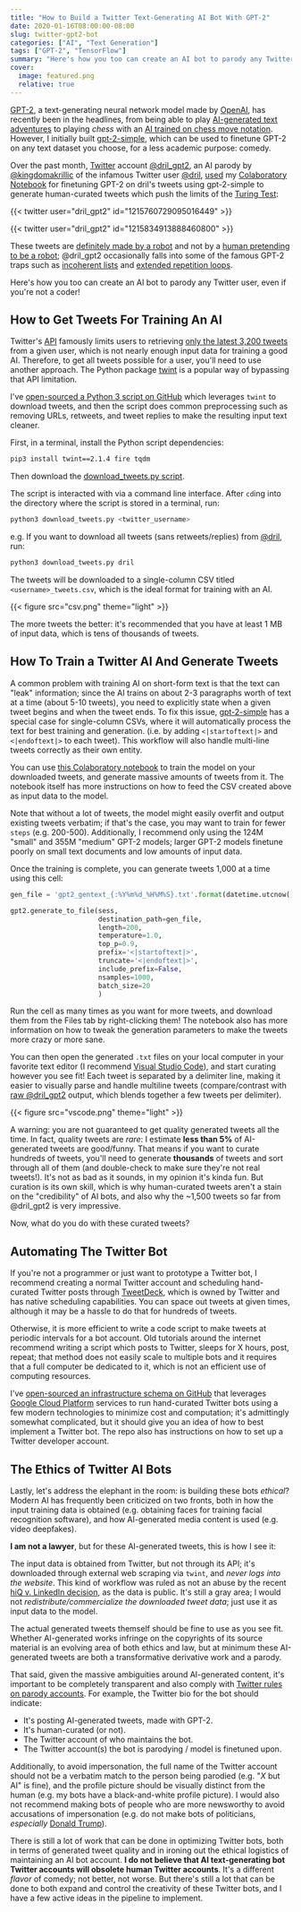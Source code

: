 ```yaml
---
title: "How to Build a Twitter Text-Generating AI Bot With GPT-2"
date: 2020-01-16T08:00:00-08:00
slug: twitter-gpt2-bot
categories: ["AI", "Text Generation"]
tags: ["GPT-2", "TensorFlow"]
summary: "Here's how you too can create an AI bot to parody any Twitter user, even if you're not a coder!"
cover:
  image: featured.png
  relative: true
---
```


[GPT-2](https://openai.com/blog/better-language-models/), a text-generating neural network model made by [OpenAI](https://openai.com), has recently been in the headlines, from being able to play [AI-generated text adventures](https://www.aidungeon.io/start) to playing _chess_ with an [AI trained on chess move notation](https://slatestarcodex.com/2020/01/06/a-very-unlikely-chess-game/). However, I initially built [gpt-2-simple](https://github.com/minimaxir/gpt-2-simple), which can be used to finetune GPT-2 on any text dataset you choose, for a less academic purpose: comedy.

Over the past month, [Twitter](https://twitter.com/) account [@dril_gpt2](https://twitter.com/dril_gpt2), an AI parody by [@kingdomakrillic](https://twitter.com/kingdomakrillic) of the infamous Twitter user [@dril](https://twitter.com/dril), [used](https://twitter.com/dril_gpt2/status/1208597102181408771) my [Colaboratory Notebook](https://colab.research.google.com/drive/1VLG8e7YSEwypxU-noRNhsv5dW4NfTGce) for finetuning GPT-2 on dril's tweets using gpt-2-simple to generate human-curated tweets which push the limits of the [Turing Test](https://en.wikipedia.org/wiki/Turing_test):

{{< twitter user="dril_gpt2" id="1215760729095016449" >}}

{{< twitter user="dril_gpt2" id="1215834913888460800" >}}

These tweets are [definitely made by a robot](https://twitter.com/kingdomakrillic/status/1210487045338079237) and not by a [human pretending to be a robot](https://twitter.com/KeatonPatti/status/1006961202998726665); @dril_gpt2 occasionally falls into some of the famous GPT-2 traps such as [incoherent lists](https://twitter.com/dril_gpt2/status/1216162880023752705) and [extended repetition loops](https://twitter.com/dril_gpt2/status/1212662889028431872).

Here's how you too can create an AI bot to parody any Twitter user, even if you're not a coder!

## How to Get Tweets For Training An AI

Twitter's [API](https://developer.twitter.com/en.html) famously limits users to retrieving [only the latest 3,200 tweets](https://developer.twitter.com/en/docs/tweets/timelines/api-reference/get-statuses-user_timeline) from a given user, which is not nearly enough input data for training a good AI. Therefore, to get all tweets possible for a user, you'll need to use another approach. The Python package [twint](https://github.com/twintproject/twint) is a popular way of bypassing that API limitation.

I've [open-sourced a Python 3 script on GitHub](https://github.com/minimaxir/download-tweets-ai-text-gen) which leverages `twint` to download tweets, and then the script does common preprocessing such as removing URLs, retweets, and tweet replies to make the resulting input text cleaner.

First, in a terminal, install the Python script dependencies:

```sh
pip3 install twint==2.1.4 fire tqdm
```

Then download the [download_tweets.py script](https://raw.githubusercontent.com/minimaxir/download-tweets-ai-text-gen/master/download_tweets.py).

The script is interacted with via a command line interface. After `cd`ing into the directory where the script is stored in a terminal, run:

```sh
python3 download_tweets.py <twitter_username>
```

e.g. If you want to download all tweets (sans retweets/replies) from [@dril](https://twitter.com/dril_gpt2), run:

```sh
python3 download_tweets.py dril
```

The tweets will be downloaded to a single-column CSV titled `<username>_tweets.csv`, which is the ideal format for training with an AI.

{{< figure src="csv.png" theme="light" >}}

The more tweets the better: it's recommended that you have at least 1 MB of input data, which is tens of thousands of tweets.

## How To Train a Twitter AI And Generate Tweets

A common problem with training AI on short-form text is that the text can "leak" information; since the AI trains on about 2-3 paragraphs worth of text at a time (about 5-10 tweets), you need to explicitly state when a given tweet begins and when the tweet ends. To fix this issue, [gpt-2-simple](https://github.com/minimaxir/gpt-2-simple) has a special case for single-column CSVs, where it will automatically process the text for best training and generation. (i.e. by adding `<|startoftext|>` and `<|endoftext|>` to each tweet). This workflow will also handle multi-line tweets correctly as their own entity.

You can use [this Colaboratory notebook](https://colab.research.google.com/drive/1qxcQ2A1nNjFudAGN_mcMOnvV9sF_PkEb) to train the model on your downloaded tweets, and generate massive amounts of tweets from it. The notebook itself has more instructions on how to feed the CSV created above as input data to the model.

Note that without a lot of tweets, the model might easily overfit and output existing tweets verbatim; if that's the case, you may want to train for fewer `steps` (e.g. 200-500). Additionally, I recommend only using the 124M "small" and 355M "medium" GPT-2 models; larger GPT-2 models finetune poorly on small text documents and low amounts of input data.

Once the training is complete, you can generate tweets 1,000 at a time using this cell:

```python
gen_file = 'gpt2_gentext_{:%Y%m%d_%H%M%S}.txt'.format(datetime.utcnow())

gpt2.generate_to_file(sess,
                      destination_path=gen_file,
                      length=200,
                      temperature=1.0,
                      top_p=0.9,
                      prefix='<|startoftext|>',
                      truncate='<|endoftext|>',
                      include_prefix=False,
                      nsamples=1000,
                      batch_size=20
                      )
```

Run the cell as many times as you want for more tweets, and download them from the Files tab by right-clicking them! The notebook also has more information on how to tweak the generation parameters to make the tweets more crazy or more sane.

You can then open the generated `.txt` files on your local computer in your favorite text editor (I recommend [Visual Studio Code](https://code.visualstudio.com)), and start curating however you see fit! Each tweet is separated by a delimiter line, making it easier to visually parse and handle multiline tweets (compare/contrast with [raw @dril_gpt2](https://pastebin.com/TmRtUX2x) output, which blends together a few tweets per delimiter).

{{< figure src="vscode.png" theme="light" >}}

A warning: you are not guaranteed to get quality generated tweets all the time. In fact, quality tweets are _rare_: I estimate **less than 5%** of AI-generated tweets are good/funny. That means if you want to curate hundreds of tweets, you'll need to generate **thousands** of tweets and sort through all of them (and double-check to make sure they're not real tweets!). It's not as bad as it sounds, in my opinion it's kinda fun. But curation is its own skill, which is why human-curated tweets aren't a stain on the "credibility" of AI bots, and also why the ~1,500 tweets so far from @dril_gpt2 is very impressive.

Now, what do you do with these curated tweets?

## Automating The Twitter Bot

If you're not a programmer or just want to prototype a Twitter bot, I recommend creating a normal Twitter account and scheduling hand-curated Twitter posts through [TweetDeck](https://tweetdeck.twitter.com), which is owned by Twitter and has native scheduling capabilities. You can space out tweets at given times, although it may be a hassle to do that for hundreds of tweets.

Otherwise, it is more efficient to write a code script to make tweets at periodic intervals for a bot account. Old tutorials around the internet recommend writing a script which posts to Twitter, sleeps for X hours, post, repeat; that method does not easily scale to multiple bots and it requires that a full computer be dedicated to it, which is not an efficient use of computing resources.

I've [open-sourced an infrastructure schema on GitHub](https://github.com/minimaxir/twitter-cloud-run) that leverages [Google Cloud Platform](https://cloud.google.com) services to run hand-curated Twitter bots using a few modern technologies to minimize cost and computation; it's admittingly somewhat complicated, but it should give you an idea of how to best implement a Twitter bot. The repo also has instructions on how to set up a Twitter developer account.

## The Ethics of Twitter AI Bots

Lastly, let's address the elephant in the room: is building these bots _ethical_? Modern AI has frequently been criticized on two fronts, both in how the input training data is obtained (e.g. obtaining faces for training facial recognition software), and how AI-generated media content is used (e.g. video deepfakes).

**I am not a lawyer**, but for these AI-generated tweets, this is how I see it:

The input data is obtained from Twitter, but not through its API; it's downloaded through external web scraping via `twint`, and _never logs into the website_. This kind of workflow was ruled as not an abuse by the recent [hiQ v. LinkedIn decision](https://www.eff.org/deeplinks/2019/09/victory-ruling-hiq-v-linkedin-protects-scraping-public-data), as the data is public. It's still a gray area; I would not _redistribute/commercialize the downloaded tweet data_; just use it as input data to the model.

The actual generated tweets themself should be fine to use as you see fit. Whether AI-generated works infringe on the copyrights of its source material is an evolving area of both ethics and law, but at minimum these AI-generated tweets are both a transformative derivative work and a parody.

That said, given the massive ambiguities around AI-generated content, it's important to be completely transparent and also comply with [Twitter rules on parody accounts](https://help.twitter.com/en/rules-and-policies/parody-account-policy). For example, the Twitter bio for the bot should indicate:

- It's posting AI-generated tweets, made with GPT-2.
- It's human-curated (or not).
- The Twitter account of who maintains the bot.
- The Twitter account(s) the bot is parodying / model is finetuned upon.

Additionally, to avoid impersonation, the full name of the Twitter account should not be a verbatim match to the person being parodied (e.g. "_X_ but AI" is fine), and the profile picture should be visually distinct from the human (e.g. my bots have a black-and-white profile picture). I would also not recommend making bots of people who are more newsworthy to avoid accusations of impersonation (e.g. do not make bots of politicians, _especially_ [Donald Trump](https://twitter.com/realDonaldTrump)).

There is still a lot of work that can be done in optimizing Twitter bots, both in terms of generated tweet quality and in ironing out the ethical logistics of maintaining an AI bot account. **I do not believe that AI text-generating bot Twitter accounts will obsolete human Twitter accounts**. It's a different _flavor_ of comedy; not better, not worse. But there's still a lot that can be done to both expand and control the creativity of these Twitter bots, and I have a few active ideas in the pipeline to implement.
